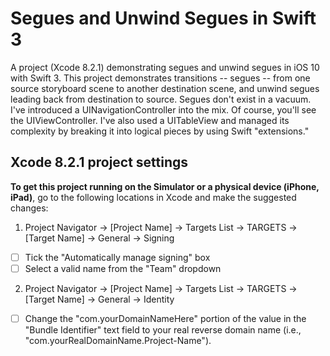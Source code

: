 # Segues and Unwind Segues in Swift 3
A project (Xcode 8.2.1) demonstrating segues and unwind segues in iOS 10 with Swift 3. This project demonstrates transitions -- segues -- from one source storyboard scene to another destination scene, and unwind segues leading back from destination to source. Segues don't exist in a vacuum. I've introduced a UINavigationController into the mix. Of course, you'll see the UIViewController. I've also used a UITableView and managed its complexity by breaking it into logical pieces by using Swift "extensions."

## Xcode 8.2.1 project settings
**To get this project running on the Simulator or a physical device (iPhone, iPad)**, go to the following locations in Xcode and make the suggested changes:

1. Project Navigator -> [Project Name] -> Targets List -> TARGETS -> [Target Name] -> General -> Signing
- [ ] Tick the "Automatically manage signing" box
- [ ] Select a valid name from the "Team" dropdown
  
2. Project Navigator -> [Project Name] -> Targets List -> TARGETS -> [Target Name] -> General -> Identity
- [ ] Change the "com.yourDomainNameHere" portion of the value in the "Bundle Identifier" text field to your real reverse domain name (i.e., "com.yourRealDomainName.Project-Name").
